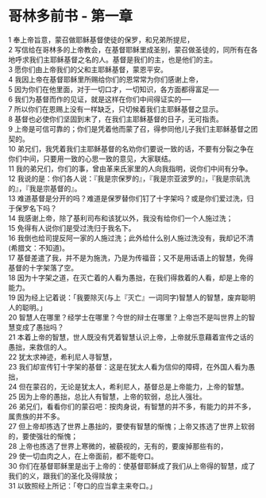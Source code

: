 # 哥林多前书 - 第一章
  
 1 奉上帝旨意，蒙召做耶稣基督使徒的保罗，和兄弟所提尼，  
 2 写信给在哥林多的上帝教会，在基督耶稣里成圣别，蒙召做圣徒的，同所有在各地呼求我们主耶稣基督之名的人。基督是我们的主，也是他们的主。  
 3 愿你们由上帝我们的父和主耶稣基督，蒙恩平安。  
 4 我因上帝在基督耶稣里所赐给你们的恩常常为你们感谢上帝，  
 5 因为你们在他里面，对于一切口才，一切知识，各方面都得富足──  
 6 我们为基督而作的见证，就是这样在你们中间得证实的──  
 7 所以你们在恩赐上没有一样缺乏，只切候着我们主耶稣基督之显示。  
 8 基督也必使你们坚固到末了，在我们主耶稣基督的日子，无可指责。  
 9 上帝是可信可靠的；你们是凭着他而蒙了召，得参同他儿子我们主耶稣基督之团契的。  
 10 弟兄们，我凭着我们主耶稣基督的名劝你们要说一致的话，不要有分裂之争在你们中间，只要用一致的心思一致的意见，大家联结。  
 11 我的弟兄们，你们的事，曾由革来氏家里的人向我指明，说你们中间有分争。  
 12 我说的是：你们各人说：『我是宗保罗的』，『我是宗亚波罗的』，『我是宗矶洗的』，『我是宗基督的』。  
 13 难道基督是分开的吗？难道是保罗替你们钉了十字架吗？或是你们爱过洗，归于保罗名下吗？  
 14 我感谢上帝，除了基利司布和该犹以外，我没有给你们一个人施过洗；  
 15 免得有人说你们是受过洗归于我名下。  
 16 我倒也给司提反阿一家的人施过洗；此外给什么别人施过洗没有，我却记不清(希腊文：不知道)。  
 17 基督差遣了我，并不是为施洗，乃是为传福音；又不是用话语上的智慧，免得基督的十字架落了空。  
 18 因为十字架之道，在灭亡着的人看为愚拙，在我们得救着的人看，却是上帝的能力。  
 19 因为经上记着说：「我要除灭(与上『灭亡』一词同字)智慧人的智慧，废弃聪明人的聪明。」  
 20 智慧人在哪里？经学士在哪里？今世的辩士在哪里？上帝岂不是叫世界上的智慧变成了愚拙吗？  
 21 本着上帝的智慧，世人既没有凭着智慧认识上帝，上帝就乐意藉着宣传之话的愚拙，来救信的人。  
 22 犹太求神迹，希利尼人寻智慧，  
 23 我们却宣传钉十字架的基督：这是在犹太人看为信仰的障碍，在外国人看为愚拙，  
 24 但在蒙召的，无论是犹太人，希利尼人，基督总是上帝能力，上帝的智慧。  
 25 因为上帝的愚拙，总比人有智慧，上帝的软弱，总比人强壮。  
 26 弟兄们，看看你们的蒙召吧：按肉身说，有智慧的并不多，有能力的并不多，属贵族的并不多。  
 27 但上帝却拣选了世界上愚拙的，要使有智慧的惭愧；上帝又拣选了世界上软弱的，要使强壮的惭愧；  
 28 上帝也拣选了世界上寒微的，被藐视的，无有的，要废掉那些有的，  
 29 使一切血肉之人，在上帝面前，都不能夸口。  
 30 你们在基督耶稣里是出于上帝的：使基督耶稣成了我们从上帝得的智慧，成了我们的义，跟我们的圣化及得赎放；  
 31 以致照经上所记：「夸口的应当拿主来夸口。」